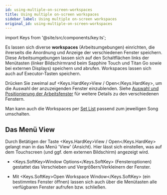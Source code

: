 ```yaml
---
id: using-multiple-on-screen-workspaces
title: Using multiple on-screen workspaces
sidebar_label: Using multiple on-screen workspaces
original_id: using-multiple-on-screen-workspaces
---
```


import Keys from '@site/src/components/key.ts';

Es lassen sich diverse <strong>workspaces</strong> (Arbeitsumgebungen) einrichten, die
ihrerseits die Anordnung und Anzeige der verschiedenen Fenster
speichern. Diese Arbeitsumgebungen lassen sich auf den Schaltflächen
links der Menütasten (linker Bildschirmrand beim Sapphire Touch und Titan 
Go sowie bei externen Displays) speichern und abrufen. Workspaces lassen 
sich auch auf Executor-Tasten speichern.

Drücken Sie zweimal auf <Keys.HardKey>View / Open</Keys.HardKey>, um die Auswahl der anzuzeigenden 
Fenster einzublenden. Siehe [Auswahl und Positionierung der Arbeitsfenster](../titan-basics/workspace-windows.md#auswahl-und-positionierung-der-arbeitsfenster)
für weitere Details zu den verschiedenen Fenstern.

Man kann auch die Workspaces per [Set List](../running-the-show/set-list-window.md) 
 passend zum jeweiligen Song umschalten.

Das Menü View
-------------

Durch Betätigen der Taste <Keys.HardKey>View / Open</Keys.HardKey> gelangt man in das Menü
'View' (Ansicht). Hier lässt sich einstellen, was auf dem Touchscreen
(und ggf. dem externen Bildschirm) angezeigt wird.

-   <Keys.SoftKey>Window Options</Keys.SoftKey> (Fensteroptionen) gestattet das Verschieben und
    Vergrößern/Verkleinern der Fenster.

-   Mit <Keys.SoftKey>Open Workspace Window</Keys.SoftKey> (ein bestimmtes Fenster öffnen) lassen
    sich auch über die Menütasten alle verfügbaren Fenster aufrufen bzw. schließen.


